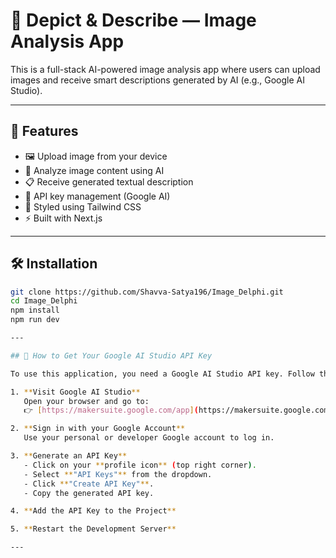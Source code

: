 # 🧠 Depict & Describe — Image Analysis App

This is a full-stack AI-powered image analysis app where users can upload images and receive smart descriptions generated by AI (e.g., Google AI Studio).


---

## 🚀 Features

- 🖼️ Upload image from your device
- 🧠 Analyze image content using AI
- 📋 Receive generated textual description
- 🔐 API key management (Google AI)
- 💨 Styled using Tailwind CSS
- ⚡ Built with Next.js 

---


## 🛠️ Installation

```bash
git clone https://github.com/Shavva-Satya196/Image_Delphi.git
cd Image_Delphi
npm install
npm run dev

---

## 🔑 How to Get Your Google AI Studio API Key

To use this application, you need a Google AI Studio API key. Follow the steps below:

1. **Visit Google AI Studio**  
   Open your browser and go to:  
   👉 [https://makersuite.google.com/app](https://makersuite.google.com/app)

2. **Sign in with your Google Account**  
   Use your personal or developer Google account to log in.

3. **Generate an API Key**  
   - Click on your **profile icon** (top right corner).
   - Select **"API Keys"** from the dropdown.
   - Click **"Create API Key"**.
   - Copy the generated API key.

4. **Add the API Key to the Project**  

5. **Restart the Development Server**  

---


